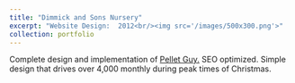 ```yaml
---
title: "Dimmick and Sons Nursery"
excerpt: "Website Design:  2012<br/><img src='/images/500x300.png'>"
collection: portfolio
---
```


Complete design and implementation of <a href="http://www.dimmickandsons.com">Pellet Guy.</a> SEO optimized. Simple design that drives over 4,000 monthly during peak times of Christmas. 
